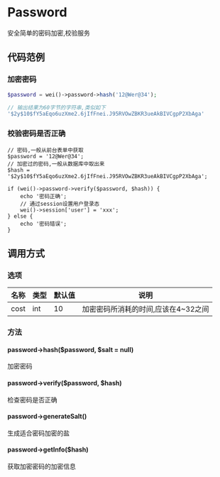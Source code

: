 Password
========

安全简单的密码加密,校验服务

代码范例
--------

### 加密密码

```php
$password = wei()->password->hash('12@Wer@34');

// 输出结果为60字节的字符串,类似如下
'$2y$10$fY5aEqo6uzXme2.6jIfFnei.J95RVOwZBKR3ueAkBIVCgpP2XbAga'
```

### 校验密码是否正确

```
// 密码,一般从前台表单中获取
$password = '12@Wer@34';
// 加密过的密码,一般从数据库中取出来
$hash = '$2y$10$fY5aEqo6uzXme2.6jIfFnei.J95RVOwZBKR3ueAkBIVCgpP2XbAga';

if (wei()->password->verify($password, $hash)) {
    echo '密码正确';
    // 通过session设置用户登录态
    wei()->session['user'] = 'xxx';
} else {
    echo '密码错误';
}
```

调用方式
--------

### 选项

名称      | 类型      | 默认值  | 说明
----------|-----------|---------|------
cost      | int       | 10      | 加密密码所消耗的时间,应该在4~32之间

### 方法

#### password->hash($password, $salt = null)
加密密码

#### password->verify($password, $hash)
检查密码是否正确

#### password->generateSalt()
生成适合密码加密的盐

#### password->getInfo($hash)
获取加密密码的加密信息